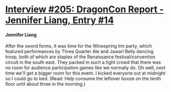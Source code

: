 # [Interview #205: DragonCon Report - Jennifer Liang, Entry #14](https://www.theoryland.com/intvmain.php?i=205#14)

#### Jennifer Liang

After the sword forms, it was time for the Winespring Inn party, which featured performances by Three Quarter Ale and Jawarl Belly dancing troop, both of which are staples of the Renaissance festival/convention circuit in the south east. They packed in such a tight crowd that there was no room for audience participation games like we normally do. Oh well, next time we'll get a bigger room for this event. I kicked everyone out at midnight so I could go to bed. (Read: Help consume the leftover booze on the tenth floor until about three in the morning.)

